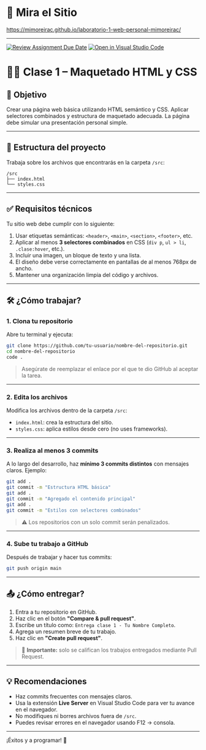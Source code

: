 # 🚀 Mira el Sitio
https://mimoreirac.github.io/laboratorio-1-web-personal-mimoreirac/

---

[![Review Assignment Due Date](https://classroom.github.com/assets/deadline-readme-button-22041afd0340ce965d47ae6ef1cefeee28c7c493a6346c4f15d667ab976d596c.svg)](https://classroom.github.com/a/kqAUhbme)
[![Open in Visual Studio Code](https://classroom.github.com/assets/open-in-vscode-2e0aaae1b6195c2367325f4f02e2d04e9abb55f0b24a779b69b11b9e10269abc.svg)](https://classroom.github.com/online_ide?assignment_repo_id=19388865&assignment_repo_type=AssignmentRepo)
# 🧑‍💻 Clase 1 – Maquetado HTML y CSS

## 🎯 Objetivo

Crear una página web básica utilizando HTML semántico y CSS. Aplicar selectores combinados y estructura de maquetado adecuada. La página debe simular una presentación personal simple.

---

## 📁 Estructura del proyecto

Trabaja sobre los archivos que encontrarás en la carpeta `/src`:

```
/src
├── index.html
└── styles.css
```

---

## ✅ Requisitos técnicos

Tu sitio web debe cumplir con lo siguiente:

1. Usar etiquetas semánticas: `<header>`, `<main>`, `<section>`, `<footer>`, etc.
2. Aplicar al menos **3 selectores combinados** en CSS (`div p`, `ul > li`, `.clase:hover`, etc.).
3. Incluir una imagen, un bloque de texto y una lista.
4. El diseño debe verse correctamente en pantallas de al menos 768px de ancho.
5. Mantener una organización limpia del código y archivos.

---

## 🛠️ ¿Cómo trabajar?

### 1. Clona tu repositorio

Abre tu terminal y ejecuta:

```bash
git clone https://github.com/tu-usuario/nombre-del-repositorio.git
cd nombre-del-repositorio
code .
```

> Asegúrate de reemplazar el enlace por el que te dio GitHub al aceptar la tarea.

---

### 2. Edita los archivos

Modifica los archivos dentro de la carpeta `/src`:

- `index.html`: crea la estructura del sitio.
- `styles.css`: aplica estilos desde cero (no uses frameworks).

---

### 3. Realiza al menos 3 commits

A lo largo del desarrollo, haz **mínimo 3 commits distintos** con mensajes claros. Ejemplo:

```bash
git add .
git commit -m "Estructura HTML básica"
git add .
git commit -m "Agregado el contenido principal"
git add .
git commit -m "Estilos con selectores combinados"
```

> ⚠️ Los repositorios con un solo commit serán penalizados.

---

### 4. Sube tu trabajo a GitHub

Después de trabajar y hacer tus commits:

```bash
git push origin main
```

---

## 📤 ¿Cómo entregar?

1. Entra a tu repositorio en GitHub.
2. Haz clic en el botón **"Compare & pull request"**.
3. Escribe un título como: `Entrega clase 1 - Tu Nombre Completo`.
4. Agrega un resumen breve de tu trabajo.
5. Haz clic en **"Create pull request"**.

> 📝 **Importante:** solo se califican los trabajos entregados mediante Pull Request.

---

## 💡 Recomendaciones

- Haz commits frecuentes con mensajes claros.
- Usa la extensión **Live Server** en Visual Studio Code para ver tu avance en el navegador.
- No modifiques ni borres archivos fuera de `/src`.
- Puedes revisar errores en el navegador usando F12 → consola.

---

¡Éxitos y a programar! 🚀
